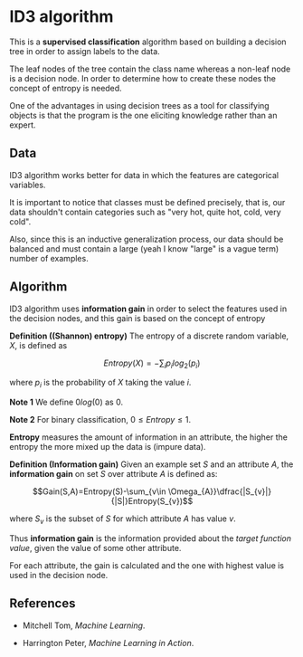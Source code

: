 # ID3 algorithm

This is a **supervised classification** algorithm based on building a decision tree in order to assign labels to the data.

The leaf nodes of the tree contain the class name whereas a non-leaf node is a decision node. In order to determine how to create these nodes the concept of entropy is needed.

One of the advantages in using decision trees as a tool for classifying objects is that the program is the one eliciting knowledge rather than an expert.

## Data
ID3 algorithm works better for data in which the features are categorical variables.

It is important to notice that classes must be defined precisely, that is, our data shouldn't contain categories such as "very hot, quite hot, cold, very cold".

Also, since this is an inductive generalization process, our data should be balanced and must contain a large (yeah I know "large" is a vague term) number of examples.

## Algorithm

ID3 algorithm uses **information gain** in order to select the features used in the decision nodes, and this gain is based on the concept of entropy

**Definition ((Shannon) entropy)**
The entropy of a discrete random variable, $X$, is defined as

$$Entropy(X) = - \sum_{i} p_{i} log_{2}(p_{i})$$

where $p_{i}$ is the probability of $X$ taking the value $i$.

**Note 1** We define $0log(0)$ as $0$.

**Note 2** For binary classification,  $0\leq Entropy \leq 1$.

**Entropy** measures the amount of information in an attribute, the higher the entropy the more mixed up the data is (impure data).

**Definition (Information gain)**
Given an example set $S$ and an attribute $A$, the **information gain** on set $S$ over attribute $A$ is defined as:

$$Gain(S,A)=Entropy(S)-\sum_{v\in \Omega_{A}}\dfrac{|S_{v}|}{|S|}Entropy(S_{v})$$

where $S_{v}$ is the subset of $S$ for which attribute $A$ has value $v$.

Thus **information gain** is the information provided about the *target function value*, given the value of some other attribute.

For each attribute, the gain is calculated and the one with highest value is used in the decision node.

## References

* Mitchell Tom, *Machine Learning*.

* Harrington Peter, *Machine Learning in Action*.
